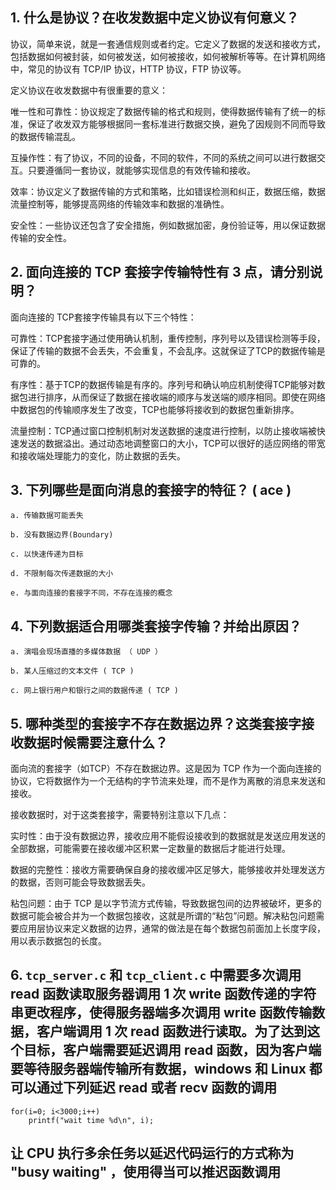 ## 1. 什么是协议？在收发数据中定义协议有何意义？

协议，简单来说，就是一套通信规则或者约定。它定义了数据的发送和接收方式，包括数据如何被封装，如何被发送，如何被接收，如何被解析等等。在计算机网络中，常见的协议有 TCP/IP 协议，HTTP 协议，FTP 协议等。

定义协议在收发数据中有很重要的意义：

唯一性和可靠性：协议规定了数据传输的格式和规则，使得数据传输有了统一的标准，保证了收发双方能够根据同一套标准进行数据交换，避免了因规则不同而导致的数据传输混乱。

互操作性：有了协议，不同的设备，不同的软件，不同的系统之间可以进行数据交互。只要遵循同一套协议，就能够实现信息的有效传输和接收。

效率：协议定义了数据传输的方式和策略，比如错误检测和纠正，数据压缩，数据流量控制等，能够提高网络的传输效率和数据的准确性。

安全性：一些协议还包含了安全措施，例如数据加密，身份验证等，用以保证数据传输的安全性。

## 2. 面向连接的 TCP 套接字传输特性有 3 点，请分别说明？

面向连接的 TCP套接字传输具有以下三个特性：

可靠性：TCP套接字通过使用确认机制，重传控制，序列号以及错误检测等手段，保证了传输的数据不会丢失，不会重复，不会乱序。这就保证了TCP的数据传输是可靠的。

有序性：基于TCP的数据传输是有序的。序列号和确认响应机制使得TCP能够对数据包进行排序，从而保证了数据在接收端的顺序与发送端的顺序相同。即使在网络中数据包的传输顺序发生了改变，TCP也能够将接收到的数据包重新排序。

流量控制：TCP通过窗口控制机制对发送数据的速度进行控制，以防止接收端被快速发送的数据溢出。通过动态地调整窗口的大小，TCP可以很好的适应网络的带宽和接收端处理能力的变化，防止数据的丢失。

## 3. 下列哪些是面向消息的套接字的特征？ ( ace )

	a. 传输数据可能丢失
	
	b. 没有数据边界(Boundary)
	
	c. 以快速传递为目标
	
	d. 不限制每次传递数据的大小
	
	e. 与面向连接的套接字不同，不存在连接的概念
	
	
## 4. 下列数据适合用哪类套接字传输？并给出原因？

	a. 演唱会现场直播的多媒体数据 （ UDP ）
	
	b. 某人压缩过的文本文件 ( TCP )
	
	c. 网上银行用户和银行之间的数据传递 ( TCP )
	
## 5. 哪种类型的套接字不存在数据边界？这类套接字接收数据时候需要注意什么？

面向流的套接字（如TCP）不存在数据边界。这是因为 TCP 作为一个面向连接的协议，它将数据作为一个无结构的字节流来处理，而不是作为离散的消息来发送和接收。

接收数据时，对于这类套接字，需要特别注意以下几点：

实时性：由于没有数据边界，接收应用不能假设接收到的数据就是发送应用发送的全部数据，可能需要在接收缓冲区积累一定数量的数据后才能进行处理。

数据的完整性：接收方需要确保自身的接收缓冲区足够大，能够接收并处理发送方的数据，否则可能会导致数据丢失。

粘包问题：由于 TCP 是以字节流方式传输，导致数据包间的边界被破坏，更多的数据可能会被合并为一个数据包接收，这就是所谓的“粘包”问题。解决粘包问题需要应用层协议来定义数据的边界，通常的做法是在每个数据包前面加上长度字段，用以表示数据包的长度。


## 6. `tcp_server.c` 和 `tcp_client.c` 中需要多次调用 read 函数读取服务器调用 1 次 write 函数传递的字符串更改程序，使得服务器端多次调用 write 函数传输数据，客户端调用 1 次 read 函数进行读取。为了达到这个目标，客户端需要延迟调用 read 函数，因为客户端要等待服务器端传输所有数据，windows 和 Linux 都可以通过下列延迟 read 或者 recv 函数的调用

```
for(i=0; i<3000;i++)
	printf("wait time %d\n", i);
```
	
## 让 CPU 执行多余任务以延迟代码运行的方式称为 "busy waiting" ，使用得当可以推迟函数调用
